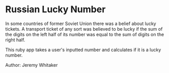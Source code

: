 Russian Lucky Number
====================

In some countries of former Soviet Union there was a belief about lucky tickets. A transport ticket of any sort was believed to be lucky if the sum of the digits on the left half of its number was equal to the sum of digits on the right half.

This ruby app takes a user's inputted number and calculates if it is a lucky number.

Author: Jeremy Whitaker

